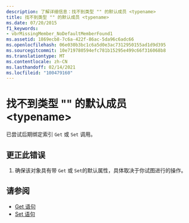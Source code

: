 ```yaml
---
description: 了解详细信息：找不到类型 "" 的默认成员 <typename>
title: 找不到类型 "" 的默认成员 <typename>
ms.date: 07/20/2015
f1_keywords:
- vbrMissingMember_NoDefaultMemberFound1
ms.assetid: 1869ecb8-7c6a-422f-86ac-5da96c6adc66
ms.openlocfilehash: 06e030b3bc1c6a5d0e3ac7312950155ad1d9d395
ms.sourcegitcommit: 10e719780594efc781b15295e499c66f316068b8
ms.translationtype: MT
ms.contentlocale: zh-CN
ms.lasthandoff: 02/14/2021
ms.locfileid: "100479160"
---
```

# <a name="no-default-member-found-for-type-typename"></a>找不到类型 "" 的默认成员 \<typename>

已尝试后期绑定索引 `Get` 或 `Set` 调用。  
  
## <a name="to-correct-this-error"></a>更正此错误  
  
1. 确保该对象具有带 `Get` 或 `Set`的默认属性，具体取决于你试图进行的操作。  
  
## <a name="see-also"></a>请参阅

- [Get 语句](../language-reference/statements/get-statement.md)
- [Set 语句](../language-reference/statements/set-statement.md)
